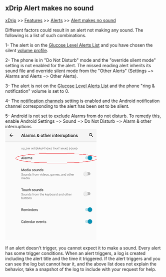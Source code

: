 ## xDrip Alert makes no sound
[xDrip](../README.md) >> [Features](./Features_page) >> [Alerts](./Alerts_page) >> [Alert makes no sound](./Silent-alert)  
  
Different factors could result in an alert not making any sound.  The following is a list of such combinations.

1- The alert is on the [Glucose Level Alerts List](./Glucose-level-alerts.md) and you have chosen the silent [volume profile](./Volume-profiles.md).  
  
2- The phone is in "Do Not Disturb" mode and the "override silent mode" setting is not enabled for the alert.  The missed reading alert inherits its sound file and override silent mode from the "Other Alerts" (Settings &#8722;> Alarms and Alerts &#8722;> Other Alerts).  
  
3- The alert is not on the [Glucose Level Alerts List](./Glucose-level-alerts.md) and the phone "ring & notification" volume is set to 0.  
  
4- The [notification channels](./Notification-channels.md) setting is enabled and the Android notification channel corresponding to the alert has been set to be silent.  
  
5- Android is not set to exclude Alarms from do not disturb.  To remedy this, enable Android Settings &#8722;> Sound &#8722;> Do Not Disturb &#8722;> Alarm & other interruptions   
![](./Alerts/images/ExcludeAlarms.png)  
  
If an alert doesn't trigger, you cannot expect it to make a sound.  Every alert has some trigger conditions. When an alert triggers, a log is created including the alert title and the time it triggered.  If the alert triggers and you can see the log but cannot hear it, and the above list does not explain the behavior, take a snapshot of the log to include with your request for help.   
